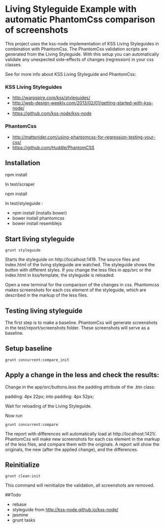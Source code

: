 # Living Styleguide Example with automatic PhantomCss comparison of screenshots


This project uses the kss-node implementation of KSS Living Styleguides in combination with PhantomCss.
The PhantomCss validation scripts are generated from the Living Styleguide. With this setup you can automatically
validate any unexpected side-effects of changes (regression) in your css classes.

See for more info about KSS Living Styleguide and PhantomCss:

### KSS Living Styleguides
* http://warpspire.com/kss/styleguides/
* http://web-design-weekly.com/2013/02/01/getting-started-with-kss-node/
* https://github.com/kss-node/kss-node

### PhantomCss
* http://mattsnider.com/using-phantomcss-for-regression-testing-your-css/
* https://github.com/Huddle/PhantomCSS


## Installation

npm install

In test/scraper

npm install

In test/styleguide :
 * npm install (installs bower)
 * bower install phantomcss
 * bower install resemblejs

## Start living styleguide

```shell
grunt styleguide
```

Starts the styleguide on http://localhost:1419. The source files and index.html of the living styleguide are watched.
The styleguide shows the button with different styles. If you change the less files in app/src or the index.html in
kss/template, the styleguide is reloaded.

Open a new terminal for the comparison of the changes in css. Phantomcss makes screenshots for each css element of
the styleguide, which are described in the markup of the less files.


## Testing living styleguide

The first step is to make a baseline. PhantomCss will generate screenshots in the test/report/screenshots folder. These
screenshots will serve as a baseline.

## Setup baseline

```shell
grunt concurrent:compare_init
```

## Apply a change in the less and check the results:

Change in the app/src/buttons.less the padding attribute of the .btn class:

  padding: 4px 22px; into padding: 4px 52px;

Wait for reloading of the Living Styleguide.

Now run

```shell
grunt concurrent:compare
```

The report with differences will automatically load at http://localhost:1421/. PhantomCss will make new screenshots
for each css element in the markup of the less files, and compare them with the originals. A report will show the
originals, the new (after the applied change), and the differences.

## Reinitialize

```shell
grunt clean:init
```
This command will reinitialize the validation, all screenshots are removed.

##Todo

* rebase
* styleguide from http://kss-node.github.io/kss-node/
* jasmine
* grunt tasks






